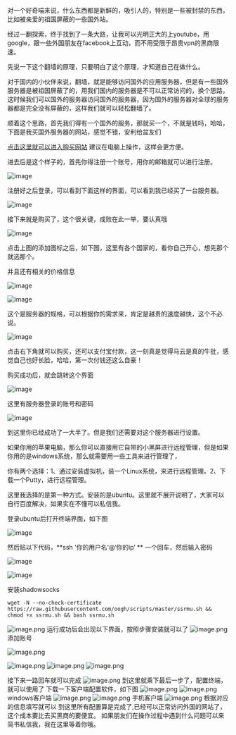 对一个好奇喵来说，什么东西都是新鲜的，吸引人的，特别是一些被封禁的东西，比如被亲爱的祖国屏蔽的一些国外站。

经过一翻探索，终于找到了一条大路，让我可以光明正大的上youtube，用google，跟一些外国朋友在facebook上互动，而不用受限于昂贵vpn的黑商限速。

先说一下这个翻墙的原理，只要明白了这个原理，才知道自己在做什么。

对于国内的小伙伴来说，翻墙，就是能够访问国外的应用服务器，但是有一些国外服务器是被祖国屏蔽了的，用我们国内的服务器是不可以正常访问的，换个思路，这时候我们可以国外的服务器访问国外的服务器，因为国外的服务器对全球的服务器都是完全没有屏蔽的，这样我们就可以轻松翻墙了。

顺着这个思路，首先我们得有一个国外的服务，那就买一个，不就是钱吗，哈哈，下面是我买国外服务器的网站，感觉不错，安利给盆友们

[点击这里就可以进入购买网站](https://www.vultr.com/?ref=7410987) 建议在电脑上操作，这样会更方便。

进去后是这个样子的，首先你得注册一个账号，用你的邮箱就可以进行注册。

![image](http://upload-images.jianshu.io/upload_images/5590388-2ea15c1791d826db?imageMogr2/auto-orient/strip%7CimageView2/2/w/1240)

注册好之后登录，可以看到下面这样的界面，可以看到我已经买了一台服务器。

![image](http://upload-images.jianshu.io/upload_images/5590388-7e24b20c27da6d52?imageMogr2/auto-orient/strip%7CimageView2/2/w/1240)

接下来就是购买了，这个很关键，成败在此一举，要认真哦

![image](http://upload-images.jianshu.io/upload_images/5590388-e7564829ebbaa268?imageMogr2/auto-orient/strip%7CimageView2/2/w/1240)

点击上图的添加图标之后，如下图，这里有各个国家的，看你自己开心，想先那个就选那个。

并且还有相关的价格信息

![image](http://upload-images.jianshu.io/upload_images/5590388-fe28a86878d54d55?imageMogr2/auto-orient/strip%7CimageView2/2/w/1240)

![image](http://upload-images.jianshu.io/upload_images/5590388-f09e3f63f24e03f5?imageMogr2/auto-orient/strip%7CimageView2/2/w/1240)

这个是服务器的规格，可以根据你的需求来，肯定是越贵的速度越快，这个不必说。

![image](http://upload-images.jianshu.io/upload_images/5590388-b469c1157d86a4dd?imageMogr2/auto-orient/strip%7CimageView2/2/w/1240)

点击右下角就可以购买，还可以支付宝付款，这一刻真是觉得马云是真的牛批，感觉自己也好长脸，哈哈，第一次付钱还这么自豪！

购买成功后，就会跳转这个界面

![image](http://upload-images.jianshu.io/upload_images/5590388-e6f4c7755a61e0d4?imageMogr2/auto-orient/strip%7CimageView2/2/w/1240)

这里有服务器登录的账号和密码

![image](http://upload-images.jianshu.io/upload_images/5590388-c40d1d780237a7d0?imageMogr2/auto-orient/strip%7CimageView2/2/w/1240)

到这里你已经成功了一大半了。但是我们还需要对这个服务器进行设置。

如果你用的苹果电脑，那么你可以直接用它自带的小黑屏进行远程管理，但是如果你用的是windows系统，那么就需要用一些工具来进行管理了，

你有两个选择：1、通过安装虚拟机，装一个Linux系统，来进行远程管理。2、下载一个Putty，进行远程管理。

这里我选择的是第一种方式。安装的是ubuntu。这里就不展开说明了，大家可以自行百度解决，如果实在不懂可以私信我。

登录ubuntu后打开终端界面，如下图

![image](http://upload-images.jianshu.io/upload_images/5590388-a93b712a5cef916d?imageMogr2/auto-orient/strip%7CimageView2/2/w/1240)

然后贴以下代码，**ssh '你的用户名'@‘你的ip’ ** 一个回车，然后输入密码

![image](http://upload-images.jianshu.io/upload_images/5590388-c06afc0874f1aa4b?imageMogr2/auto-orient/strip%7CimageView2/2/w/1240)

![image](http://upload-images.jianshu.io/upload_images/5590388-f97a25fb4ebbbf64?imageMogr2/auto-orient/strip%7CimageView2/2/w/1240)

安装shadowsocks 
```
wget -N --no-check-certificate https://raw.githubusercontent.com/oogh/scripts/master/ssrmu.sh && chmod +x ssrmu.sh && bash ssrmu.sh
```
![image.png](https://upload-images.jianshu.io/upload_images/5590388-a233229d7c3d74dc.png?imageMogr2/auto-orient/strip%7CimageView2/2/w/1240)
运行成功后会出现以下界面，按照步骤安装就可以了
![image.png](https://upload-images.jianshu.io/upload_images/5590388-66f51e1f6c5765b2.png?imageMogr2/auto-orient/strip%7CimageView2/2/w/1240)
添加账号

![image.png](https://upload-images.jianshu.io/upload_images/5590388-3e98e09578bf1e29.png?imageMogr2/auto-orient/strip%7CimageView2/2/w/1240)

![image.png](https://upload-images.jianshu.io/upload_images/5590388-abaa9aeed7dd193c.png?imageMogr2/auto-orient/strip%7CimageView2/2/w/1240)
![image.png](https://upload-images.jianshu.io/upload_images/5590388-b3b53049a9c8b4ea.png?imageMogr2/auto-orient/strip%7CimageView2/2/w/1240)
![image.png](https://upload-images.jianshu.io/upload_images/5590388-76103e5944693eb9.png?imageMogr2/auto-orient/strip%7CimageView2/2/w/1240)

接下来一路回车就可以完成
![image.png](https://upload-images.jianshu.io/upload_images/5590388-99d6c7ae0c4e8f48.png?imageMogr2/auto-orient/strip%7CimageView2/2/w/1240)
到这里就乘下最后一步了，配置终端，就可以使用了
下载一下客户端配置软件，如下图
![image.png](https://upload-images.jianshu.io/upload_images/5590388-d33dc6d7dddd1687.png?imageMogr2/auto-orient/strip%7CimageView2/2/w/1240)
![image.png](https://upload-images.jianshu.io/upload_images/5590388-14c8fe684b4a808d.png?imageMogr2/auto-orient/strip%7CimageView2/2/w/1240)
windows客户端
![image.png](https://upload-images.jianshu.io/upload_images/5590388-56afc68e9749d18e.png?imageMogr2/auto-orient/strip%7CimageView2/2/w/1240)
![image.png](https://upload-images.jianshu.io/upload_images/5590388-1182a01120c94bd3.png?imageMogr2/auto-orient/strip%7CimageView2/2/w/1240)
手机客户端
![image.png](https://upload-images.jianshu.io/upload_images/5590388-b08e914a831c332a.png?imageMogr2/auto-orient/strip%7CimageView2/2/w/1240)
根据对应的信息填写就可以
到这里所有配置算是完成了,已经可以正常访问外国的网站了，这个成本要比去买黑商的要便宜。
如果朋友们在操作过程中遇到什么问题可以来简书私信我，我在这里等着你哦。
